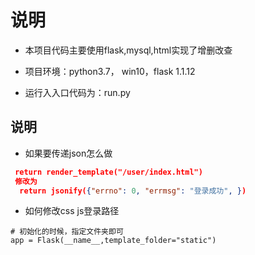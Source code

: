 # 说明

- 本项目代码主要使用flask,mysql,html实现了增删改查

- 项目环境：python3.7， win10，flask 1.1.12
- 运行入入口代码为：run.py

## 说明

- 如果要传递json怎么做

```json
 return render_template("/user/index.html")
 修改为
  return jsonify({"errno": 0, "errmsg": "登录成功", })
```

- 如何修改css js登录路径

```
# 初始化的时候，指定文件夹即可
app = Flask(__name__,template_folder="static")
```

